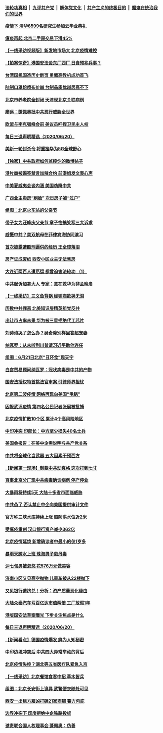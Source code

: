 

####  [法轮功真相](../../../../basic/blob/master/README.md?t=06221514) &nbsp;|&nbsp; [九评共产党](../../../../9ping.md/blob/master/README.md?t=06221514) &nbsp;|&nbsp; [解体党文化](../../../../jtdwh.md/blob/master/README.md?t=06221514)  &nbsp;|&nbsp; [共产主义的终极目的](../../../../gczydzjmd.md/blob/master/README.md?t=06221514) &nbsp;|&nbsp; [魔鬼在统治我们的世界](../../../../mgztzwmdsj.md/blob/master/README.md?t=06221514) 

#### [疫情下 清华6599名研究生参加云毕业典礼](../pages/nsc413/n12202984.md?t=06221514) 

#### [瘟疫再起 北京二手房交易下滑45%](../pages/nsc413/n12202697.md?t=06221514) 

#### [【一线采访视频版】新发地市场大 北京疫情难控](../pages/nsc413/n12201464.md?t=06221514) 

#### [【拍案惊奇】港国安法设东厂西厂 日食预兆兵事？](../pages/nsc413/n12202762.md?t=06221514) 

#### [台湾国机国造历史新页 勇鹰高教机成功首飞](../pages/nsc413/n12202865.md?t=06221514) 

#### [陆制口罩熔喷布价崩 台制品质优越居高不下](../pages/nsc413/n12202982.md?t=06221514) 

#### [北京市养老院全封闭 天津现北京关联病例](../pages/nsc413/n12202933.md?t=06221514) 


#### [廖远：蓬佩奥批中共恶行威胁全世界](../pages/nsc413/n12202827.md?t=06221514) 

#### [欧盟与李克强峰会前 美议员吁捍卫民主人权](../pages/nsc413/n12202775.md?t=06221514) 

#### [每日三退声明精选（2020/06/20）](../pages/nsc413/n12202855.md?t=06221514) 

#### [美新一轮封杀令 将重挫华为5G全球野心](../pages/nsc413/n12202488.md?t=06221514) 

#### [【独家】中共政府如何监控你的微博帖子](../pages/nsc413/n12192234.md?t=06221514) 

#### [港片商被逼签禁言加辣合约 前港姐发文表心声](../pages/nsc413/n12202465.md?t=06221514) 

#### [中美夏威夷会谈内涵 美国劝降中共](../pages/nsc413/n12202579.md?t=06221514) 

#### [广西业主卖房“刷脸” 次日房子被“过户”](../pages/nsc413/n12202435.md?t=06221514) 

#### [组图：北京火车站的父亲节](../pages/nsc413/n12202250.md?t=06221514) 

#### [带子女为汪峰庆父亲节 章子怡搞笑写三大诉求](../pages/nsc413/n12202305.md?t=06221514) 

#### [威慑中共？美双航母在菲律宾海协同演习](../pages/nsc413/n12202399.md?t=06221514) 

#### [首次披露遭酷刑逼供的经历 王全璋落泪](../pages/nsc413/n12202345.md?t=06221514) 

#### [房产证成废纸 西安小区业主无法售房](../pages/nsc413/n12202301.md?t=06221514) 

#### [大连近两百人遭厄运 都曾迫害法轮功 （1）](../pages/nsc413/n12197639.md?t=06221514) 

#### [中共起诉加拿大人 专家：意在救华为非孟晚舟](../pages/nsc413/n12202072.md?t=06221514) 

#### [【一线采访】三文鱼背锅 经销商欲哭无泪](../pages/nsc413/n12202308.md?t=06221514) 

#### [历数中共罪恶 北美知识层精英组党反共](../pages/nsc413/n12202192.md?t=06221514) 

#### [出让市占率未果 华为被三星拒绝代工芯片](../pages/nsc413/n12201980.md?t=06221514) 

#### [刘诗诗哭了怎么办？吴奇隆别样回答超宠妻](../pages/nsc413/n12202190.md?t=06221514) 

#### [纳瓦罗：从未听到川普请习近平助他连任](../pages/nsc413/n12202251.md?t=06221514) 

#### [组图：6月21日北京“日环食”现天宇](../pages/nsc413/n12202149.md?t=06221514) 

#### [白宫贸易顾问纳瓦罗：冠状病毒是中共的产物](../pages/nsc413/n12202027.md?t=06221514) 

#### [国安法授权特首挑法官审案 引律师界担忧](../pages/nsc413/n12202121.md?t=06221514) 

#### [北京第二波疫情 网络再现向美国“甩锅”](../pages/nsc413/n12201996.md?t=06221514) 

#### [因报武汉疫情 第四名公民记者张展被批捕](../pages/nsc413/n12201891.md?t=06221514) 

#### [北京疫情扩散10个区 累计4个高风险地区](../pages/nsc413/n12201798.md?t=06221514) 

#### [中印冲突 印部长：中方至少损失40名士兵](../pages/nsc413/n12201884.md?t=06221514) 

#### [美国会报告：在美中企需说明与共产党关系](../pages/nsc413/n12199133.md?t=06221514) 

#### [中共将全球化当武器 五大因素干预西方](../pages/nsc413/n12186089.md?t=06221514) 

#### [【新闻第一现场】制裁中共动真格 这次打到七寸](../pages/nsc413/n12201730.md?t=06221514) 

#### [百事北京分厂现中共病毒确诊病例 停产停业](../pages/nsc413/n12201596.md?t=06221514) 

#### [大暴雨将持续5天 大陆十多省市面临威胁](../pages/nsc413/n12201563.md?t=06221514) 

#### [中共怂了 否认禁止中企向美国提供审计文件](../pages/nsc413/n12201577.md?t=06221514) 

#### [官方称三峡水库持续上涨 超防洪水位近2米](../pages/nsc413/n12201515.md?t=06221514) 

#### [受瘟疫重创 汉口银行资产减少362亿](../pages/nsc413/n12201330.md?t=06221514) 

#### [北京疫情延烧 新增确诊者中最小的仅1岁多](../pages/nsc413/n12201322.md?t=06221514) 

#### [暴雨天蹚水上班 珠海男子患丹毒](../pages/nsc413/n12201451.md?t=06221514) 

#### [沪七旬男被忽悠 花576万元做美容](../pages/nsc413/n12201384.md?t=06221514) 

#### [济南小区又见高空抛物 儿童车被从22楼抛下](../pages/nsc413/n12201388.md?t=06221514) 


#### [又见银行遭挤兑！分析：资产质量恶化缘由](../pages/nsc413/n12200970.md?t=06221514) 

#### [大陆众泰汽车亏百亿达市值两倍 工厂放假1年](../pages/nsc413/n12201009.md?t=06221514) 

#### [港版国安法草案曝光 下步关注焦点是什么](../pages/nsc413/n12200876.md?t=06221514) 

#### [每日三退声明精选（2020/06/20）](../pages/nsc413/n12201124.md?t=06221514) 

#### [【新闻看点】德国疫情爆发 鲜为人知秘密](../pages/nsc413/n12200936.md?t=06221514) 

#### [中印边境冲突后 中共四大异常举动的背后](../pages/nsc413/n12200556.md?t=06221514) 

#### [北京疫情失控？湖北等五省医疗队紧急入京](../pages/nsc413/n12200836.md?t=06221514) 

#### [【一线采访】北京餐馆食客中招 草木皆兵](../pages/nsc413/n12200863.md?t=06221514) 

#### [组图：北京长安街上诡异 武警便衣随处可见](../pages/nsc413/n12200681.md?t=06221514) 

#### [西安一出租方雇凶打砸21家商铺 警方包庇](../pages/nsc413/n12200585.md?t=06221514) 

#### [边界冲突下 印度拒绝中企铁路投标](../pages/nsc413/n12200851.md?t=06221514) 

#### [谴责联合国人权理事会 蓬佩奥：伪善](../pages/nsc413/n12200748.md?t=06221514) 

